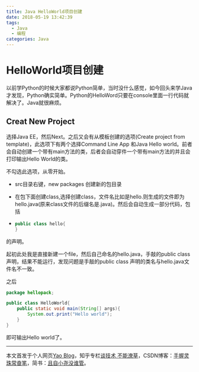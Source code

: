 ```yaml
---
title: Java HelloWorld项目创建
date: 2018-05-19 13:42:39
tags:
  - Java
  - 编程
categories: Java
---
```

# HelloWorld项目创建

以前学Python的时候大家都说Python简单，当时没什么感觉，如今回头来学Java才发现，Python确实简单。Python的HelloWord只要在console里面一行代码就解决了。Java就很麻烦。

## Creat New Project
选择Java EE，然后Next。之后又会有从模板创建的选项(Create project from template)，此选项下有两个选择Command Line App 和Java Hello world。前者会自动创建一个带有main方法的类，后者会自动穿件一个带有main方法的并且会打印输出Hello World的类。

不勾选此选项，从零开始。

* src目录右键，new packages 创建新的包目录

* 在包下面创建class,选择创建class，文件名比如是hello.则生成的文件即为hello.java(原来class文件的后缀名是.java)。然后会自动生成一部分代码，包括
*
    ```java
    public class hello{
    }
    ```
的声明。

起初此处我是直接新建一个file，然后自己命名的hello.java，手敲的public class 声明，结果不能运行，发现问题是手敲的public class 声明的类名与hello.java文件名不一致。


之后

```java
package hellopack;

public class HelloWorld{
    public static void main(String[] args){
        System.out.print("Hello world");
    }
}
```
即可输出Hello world了。


***
本文首发于个人网页[Yao Blog](http://liyaolife.com)，知乎专栏[谈技术 不能潦草](https://zhuanlan.zhihu.com/c_175317330)，CSDN博客：[手握灵珠常奋笔](https://blog.csdn.net/GeneralLi95)，简书：[且自小尧没谁管](https://www.jianshu.com/u/2ad44a001d34)。
